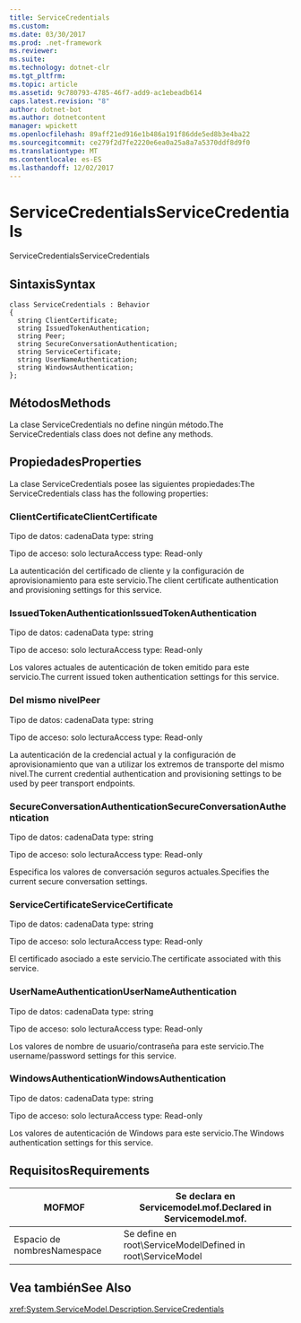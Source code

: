 ```yaml
---
title: ServiceCredentials
ms.custom: 
ms.date: 03/30/2017
ms.prod: .net-framework
ms.reviewer: 
ms.suite: 
ms.technology: dotnet-clr
ms.tgt_pltfrm: 
ms.topic: article
ms.assetid: 9c780793-4785-46f7-add9-ac1ebeadb614
caps.latest.revision: "8"
author: dotnet-bot
ms.author: dotnetcontent
manager: wpickett
ms.openlocfilehash: 89aff21ed916e1b486a191f86dde5ed8b3e4ba22
ms.sourcegitcommit: ce279f2d7fe2220e6ea0a25a8a7a5370ddf8d9f0
ms.translationtype: MT
ms.contentlocale: es-ES
ms.lasthandoff: 12/02/2017
---
```

# <a name="servicecredentials"></a><span data-ttu-id="4ee11-102">ServiceCredentials</span><span class="sxs-lookup"><span data-stu-id="4ee11-102">ServiceCredentials</span></span>
<span data-ttu-id="4ee11-103">ServiceCredentials</span><span class="sxs-lookup"><span data-stu-id="4ee11-103">ServiceCredentials</span></span>  
  
## <a name="syntax"></a><span data-ttu-id="4ee11-104">Sintaxis</span><span class="sxs-lookup"><span data-stu-id="4ee11-104">Syntax</span></span>  
  
```  
class ServiceCredentials : Behavior  
{  
  string ClientCertificate;  
  string IssuedTokenAuthentication;  
  string Peer;  
  string SecureConversationAuthentication;  
  string ServiceCertificate;  
  string UserNameAuthentication;  
  string WindowsAuthentication;  
};  
```  
  
## <a name="methods"></a><span data-ttu-id="4ee11-105">Métodos</span><span class="sxs-lookup"><span data-stu-id="4ee11-105">Methods</span></span>  
 <span data-ttu-id="4ee11-106">La clase ServiceCredentials no define ningún método.</span><span class="sxs-lookup"><span data-stu-id="4ee11-106">The ServiceCredentials class does not define any methods.</span></span>  
  
## <a name="properties"></a><span data-ttu-id="4ee11-107">Propiedades</span><span class="sxs-lookup"><span data-stu-id="4ee11-107">Properties</span></span>  
 <span data-ttu-id="4ee11-108">La clase ServiceCredentials posee las siguientes propiedades:</span><span class="sxs-lookup"><span data-stu-id="4ee11-108">The ServiceCredentials class has the following properties:</span></span>  
  
### <a name="clientcertificate"></a><span data-ttu-id="4ee11-109">ClientCertificate</span><span class="sxs-lookup"><span data-stu-id="4ee11-109">ClientCertificate</span></span>  
 <span data-ttu-id="4ee11-110">Tipo de datos: cadena</span><span class="sxs-lookup"><span data-stu-id="4ee11-110">Data type: string</span></span>  
  
 <span data-ttu-id="4ee11-111">Tipo de acceso: solo lectura</span><span class="sxs-lookup"><span data-stu-id="4ee11-111">Access type: Read-only</span></span>  
  
 <span data-ttu-id="4ee11-112">La autenticación del certificado de cliente y la configuración de aprovisionamiento para este servicio.</span><span class="sxs-lookup"><span data-stu-id="4ee11-112">The client certificate authentication and provisioning settings for this service.</span></span>  
  
### <a name="issuedtokenauthentication"></a><span data-ttu-id="4ee11-113">IssuedTokenAuthentication</span><span class="sxs-lookup"><span data-stu-id="4ee11-113">IssuedTokenAuthentication</span></span>  
 <span data-ttu-id="4ee11-114">Tipo de datos: cadena</span><span class="sxs-lookup"><span data-stu-id="4ee11-114">Data type: string</span></span>  
  
 <span data-ttu-id="4ee11-115">Tipo de acceso: solo lectura</span><span class="sxs-lookup"><span data-stu-id="4ee11-115">Access type: Read-only</span></span>  
  
 <span data-ttu-id="4ee11-116">Los valores actuales de autenticación de token emitido para este servicio.</span><span class="sxs-lookup"><span data-stu-id="4ee11-116">The current issued token authentication settings for this service.</span></span>  
  
### <a name="peer"></a><span data-ttu-id="4ee11-117">Del mismo nivel</span><span class="sxs-lookup"><span data-stu-id="4ee11-117">Peer</span></span>  
 <span data-ttu-id="4ee11-118">Tipo de datos: cadena</span><span class="sxs-lookup"><span data-stu-id="4ee11-118">Data type: string</span></span>  
  
 <span data-ttu-id="4ee11-119">Tipo de acceso: solo lectura</span><span class="sxs-lookup"><span data-stu-id="4ee11-119">Access type: Read-only</span></span>  
  
 <span data-ttu-id="4ee11-120">La autenticación de la credencial actual y la configuración de aprovisionamiento que van a utilizar los extremos de transporte del mismo nivel.</span><span class="sxs-lookup"><span data-stu-id="4ee11-120">The current credential authentication and provisioning settings to be used by peer transport endpoints.</span></span>  
  
### <a name="secureconversationauthentication"></a><span data-ttu-id="4ee11-121">SecureConversationAuthentication</span><span class="sxs-lookup"><span data-stu-id="4ee11-121">SecureConversationAuthentication</span></span>  
 <span data-ttu-id="4ee11-122">Tipo de datos: cadena</span><span class="sxs-lookup"><span data-stu-id="4ee11-122">Data type: string</span></span>  
  
 <span data-ttu-id="4ee11-123">Tipo de acceso: solo lectura</span><span class="sxs-lookup"><span data-stu-id="4ee11-123">Access type: Read-only</span></span>  
  
 <span data-ttu-id="4ee11-124">Especifica los valores de conversación seguros actuales.</span><span class="sxs-lookup"><span data-stu-id="4ee11-124">Specifies the current secure conversation settings.</span></span>  
  
### <a name="servicecertificate"></a><span data-ttu-id="4ee11-125">ServiceCertificate</span><span class="sxs-lookup"><span data-stu-id="4ee11-125">ServiceCertificate</span></span>  
 <span data-ttu-id="4ee11-126">Tipo de datos: cadena</span><span class="sxs-lookup"><span data-stu-id="4ee11-126">Data type: string</span></span>  
  
 <span data-ttu-id="4ee11-127">Tipo de acceso: solo lectura</span><span class="sxs-lookup"><span data-stu-id="4ee11-127">Access type: Read-only</span></span>  
  
 <span data-ttu-id="4ee11-128">El certificado asociado a este servicio.</span><span class="sxs-lookup"><span data-stu-id="4ee11-128">The certificate associated with this service.</span></span>  
  
### <a name="usernameauthentication"></a><span data-ttu-id="4ee11-129">UserNameAuthentication</span><span class="sxs-lookup"><span data-stu-id="4ee11-129">UserNameAuthentication</span></span>  
 <span data-ttu-id="4ee11-130">Tipo de datos: cadena</span><span class="sxs-lookup"><span data-stu-id="4ee11-130">Data type: string</span></span>  
  
 <span data-ttu-id="4ee11-131">Tipo de acceso: solo lectura</span><span class="sxs-lookup"><span data-stu-id="4ee11-131">Access type: Read-only</span></span>  
  
 <span data-ttu-id="4ee11-132">Los valores de nombre de usuario/contraseña para este servicio.</span><span class="sxs-lookup"><span data-stu-id="4ee11-132">The username/password settings for this service.</span></span>  
  
### <a name="windowsauthentication"></a><span data-ttu-id="4ee11-133">WindowsAuthentication</span><span class="sxs-lookup"><span data-stu-id="4ee11-133">WindowsAuthentication</span></span>  
 <span data-ttu-id="4ee11-134">Tipo de datos: cadena</span><span class="sxs-lookup"><span data-stu-id="4ee11-134">Data type: string</span></span>  
  
 <span data-ttu-id="4ee11-135">Tipo de acceso: solo lectura</span><span class="sxs-lookup"><span data-stu-id="4ee11-135">Access type: Read-only</span></span>  
  
 <span data-ttu-id="4ee11-136">Los valores de autenticación de Windows para este servicio.</span><span class="sxs-lookup"><span data-stu-id="4ee11-136">The Windows authentication settings for this service.</span></span>  
  
## <a name="requirements"></a><span data-ttu-id="4ee11-137">Requisitos</span><span class="sxs-lookup"><span data-stu-id="4ee11-137">Requirements</span></span>  
  
|<span data-ttu-id="4ee11-138">MOF</span><span class="sxs-lookup"><span data-stu-id="4ee11-138">MOF</span></span>|<span data-ttu-id="4ee11-139">Se declara en Servicemodel.mof.</span><span class="sxs-lookup"><span data-stu-id="4ee11-139">Declared in Servicemodel.mof.</span></span>|  
|---------|-----------------------------------|  
|<span data-ttu-id="4ee11-140">Espacio de nombres</span><span class="sxs-lookup"><span data-stu-id="4ee11-140">Namespace</span></span>|<span data-ttu-id="4ee11-141">Se define en root\ServiceModel</span><span class="sxs-lookup"><span data-stu-id="4ee11-141">Defined in root\ServiceModel</span></span>|  
  
## <a name="see-also"></a><span data-ttu-id="4ee11-142">Vea también</span><span class="sxs-lookup"><span data-stu-id="4ee11-142">See Also</span></span>  
 <xref:System.ServiceModel.Description.ServiceCredentials>
